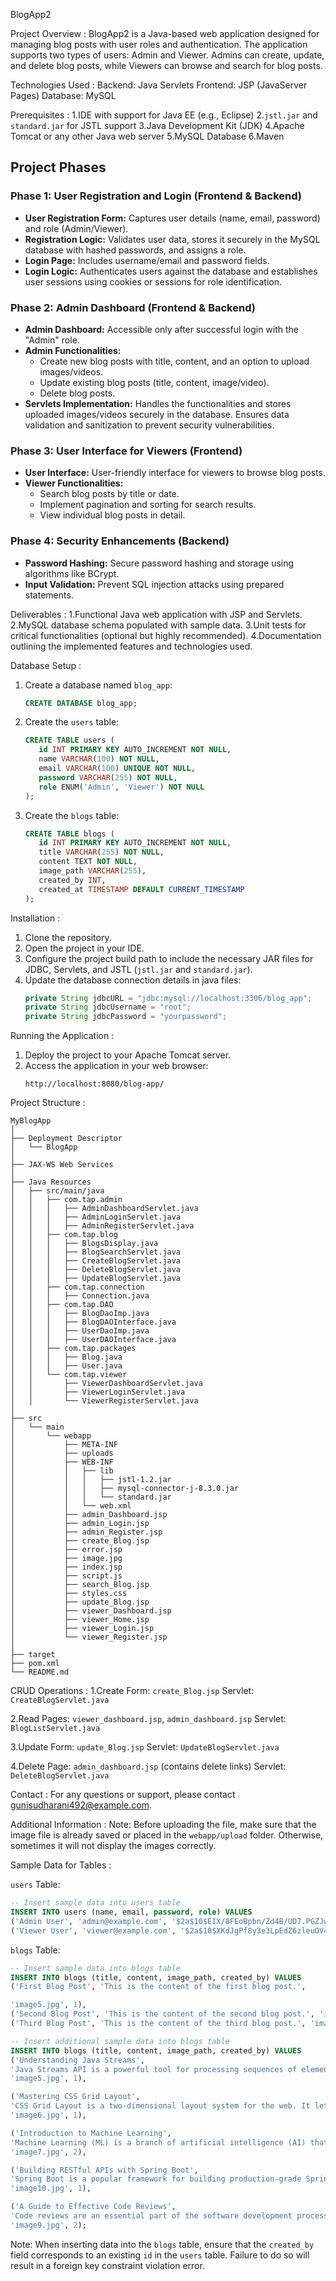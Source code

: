 BlogApp2

Project Overview :
   BlogApp2 is a Java-based web application designed for managing blog posts with user roles and authentication. The application supports two types of users: Admin and Viewer. Admins can create, update, and delete blog posts, while Viewers can browse and search for blog posts.

Technologies Used :
   Backend: Java Servlets
   Frontend: JSP (JavaServer Pages)
   Database: MySQL

Prerequisites :
   1.IDE with support for Java EE (e.g., Eclipse)
   2.`jstl.jar` and `standard.jar` for JSTL support
   3.Java Development Kit (JDK)
   4.Apache Tomcat or any other Java web server
   5.MySQL Database
   6.Maven

## Project Phases

### Phase 1: User Registration and Login (Frontend & Backend)
- **User Registration Form:** Captures user details (name, email, password) and role (Admin/Viewer).
- **Registration Logic:** Validates user data, stores it securely in the MySQL database with hashed passwords, and assigns a role.
- **Login Page:** Includes username/email and password fields.
- **Login Logic:** Authenticates users against the database and establishes user sessions using cookies or sessions for role identification.
### Phase 2: Admin Dashboard (Frontend & Backend)
- **Admin Dashboard:** Accessible only after successful login with the "Admin" role.
- **Admin Functionalities:**
   - Create new blog posts with title, content, and an option to upload images/videos.
   - Update existing blog posts (title, content, image/video).
   - Delete blog posts.
- **Servlets Implementation:** Handles the functionalities and stores uploaded images/videos securely in the database. Ensures data validation and sanitization to prevent security vulnerabilities.

### Phase 3: User Interface for Viewers (Frontend)
- **User Interface:** User-friendly interface for viewers to browse blog posts.
- **Viewer Functionalities:**
   - Search blog posts by title or date.
   - Implement pagination and sorting for search results.
   - View individual blog posts in detail.

### Phase 4: Security Enhancements (Backend)
- **Password Hashing:** Secure password hashing and storage using algorithms like BCrypt.
- **Input Validation:** Prevent SQL injection attacks using prepared statements.


Deliverables :
   1.Functional Java web application with JSP and Servlets.
   2.MySQL database schema populated with sample data.
   3.Unit tests for critical functionalities (optional but highly recommended).
   4.Documentation outlining the implemented features and technologies used.


Database Setup :
   1. Create a database named `blog_app`:
      ```sql
      CREATE DATABASE blog_app;
      ```

   2. Create the `users` table:
      ```sql
      CREATE TABLE users (
         id INT PRIMARY KEY AUTO_INCREMENT NOT NULL,
         name VARCHAR(100) NOT NULL,
         email VARCHAR(100) UNIQUE NOT NULL,
         password VARCHAR(255) NOT NULL,
         role ENUM('Admin', 'Viewer') NOT NULL
      );
      ```

   3. Create the `blogs` table:
      ```sql
      CREATE TABLE blogs (
         id INT PRIMARY KEY AUTO_INCREMENT NOT NULL,
         title VARCHAR(255) NOT NULL,
         content TEXT NOT NULL,
         image_path VARCHAR(255),
         created_by INT,
         created_at TIMESTAMP DEFAULT CURRENT_TIMESTAMP
      );
      ```
Installation :
   1. Clone the repository.
   2. Open the project in your IDE.
   3. Configure the project build path to include the necessary JAR files for JDBC, Servlets, and JSTL (`jstl.jar` and `standard.jar`).
   4. Update the database connection details in java files:
      ```java
      private String jdbcURL = "jdbc:mysql://localhost:3306/blog_app";
      private String jdbcUsername = "root";
      private String jdbcPassword = "yourpassword";
      ```

Running the Application :
   1. Deploy the project to your Apache Tomcat server.
   2. Access the application in your web browser:
      ```
      http://localhost:8080/blog-app/
      ```

Project Structure :
```
MyBlogApp
│
├── Deployment Descriptor
│   └── BlogApp
│
├── JAX-WS Web Services
│
├── Java Resources
│   ├── src/main/java
│   │   ├── com.tap.admin
│   │   │   ├── AdminDashboardServlet.java
│   │   │   ├── AdminLoginServlet.java
│   │   │   ├── AdminRegisterServlet.java
│   │   ├── com.tap.blog
│   │   │   ├── BlogsDisplay.java
│   │   │   ├── BlogSearchServlet.java
│   │   │   ├── CreateBlogServlet.java
│   │   │   ├── DeleteBlogServlet.java
│   │   │   ├── UpdateBlogServlet.java
│   │   ├── com.tap.connection
│   │   │   ├── Connection.java
│   │   ├── com.tap.DAO
│   │   │   ├── BlogDaoImp.java
│   │   │   ├── BlogDAOInterface.java
│   │   │   ├── UserDaoImp.java
│   │   │   ├── UserDAOInterface.java
│   │   ├── com.tap.packages
│   │   │   ├── Blog.java
│   │   │   ├── User.java
│   │   └── com.tap.viewer
│   │       ├── ViewerDashboardServlet.java
│   │       ├── ViewerLoginServlet.java
│   │       └── ViewerRegisterServlet.java
│
├── src
│   └── main
│       └── webapp
│           ├── META-INF
│           ├── uploads
│           ├── WEB-INF
│           │   ├── lib
│           │   │   ├── jstl-1.2.jar
│           │   │   ├── mysql-connector-j-8.3.0.jar
│           │   │   └── standard.jar
│           │   └── web.xml
│           ├── admin_Dashboard.jsp
│           ├── admin_Login.jsp
│           ├── admin_Register.jsp
│           ├── create_Blog.jsp
│           ├── error.jsp
│           ├── image.jpg
│           ├── index.jsp
│           ├── script.js
│           ├── search_Blog.jsp
│           ├── styles.css
│           ├── update_Blog.jsp
│           ├── viewer_Dashboard.jsp
│           ├── viewer_Home.jsp
│           ├── viewer_Login.jsp
│           └── viewer_Register.jsp
│
├── target
├── pom.xml
└── README.md
```

CRUD Operations :
   1.Create
      Form: `create_Blog.jsp`
      Servlet: `CreateBlogServlet.java`

   2.Read
      Pages: `viewer_dashboard.jsp`, `admin_dashboard.jsp`
      Servlet: `BlogListServlet.java`

   3.Update
      Form: `update_Blog.jsp`
      Servlet: `UpdateBlogServlet.java`

   4.Delete
      Page: `admin_dashboard.jsp` (contains delete links)
      Servlet: `DeleteBlogServlet.java`

Contact :
   For any questions or support, please contact [gunisudharani492@example.com](mailto:gunisudharani492@example.com).

Additional Information :
   Note: Before uploading the file, make sure that the image file is already saved or placed in the `webapp/upload` folder. Otherwise, sometimes it will not display the images correctly.

Sample Data for Tables :

   `users` Table:
   ```sql
   -- Insert sample data into users table
   INSERT INTO users (name, email, password, role) VALUES
   ('Admin User', 'admin@example.com', '$2a$10$EIX/8FEoBpbn/Zd4B/UD7.PGZJwHV1FDhOd5LvQxYkKoZ0bhKGG2y', 'Admin'), -- password: admin123
   ('Viewer User', 'viewer@example.com', '$2a$10$XKdJgPf8y3e3LpEdZ6zleuOV4Eq8ufmMKYf7zUP6WZ76EZAxzOFUC', 'Viewer'); -- password: viewer123
   ```

   `blogs` Table:
   ```sql
   -- Insert sample data into blogs table
   INSERT INTO blogs (title, content, image_path, created_by) VALUES
   ('First Blog Post', 'This is the content of the first blog post.',

   'image5.jpg', 1),
   ('Second Blog Post', 'This is the content of the second blog post.', 'image6.jpg', 1),
   ('Third Blog Post', 'This is the content of the third blog post.', 'image7.jpg', 2);

   -- Insert additional sample data into blogs table
   INSERT INTO blogs (title, content, image_path, created_by) VALUES
   ('Understanding Java Streams', 
   'Java Streams API is a powerful tool for processing sequences of elements. Introduced in Java 8, it allows for functional-style operations on streams of elements, such as map-reduce transformations. The Streams API can be used to perform a variety of operations, such as filtering, mapping, and reducing, in a declarative manner. This post explores the basics of Java Streams and provides examples on how to leverage its capabilities for more readable and maintainable code.', 
   'image5.jpg', 1),

   ('Mastering CSS Grid Layout', 
   'CSS Grid Layout is a two-dimensional layout system for the web. It lets you create complex layouts on the web more easily and consistently across browsers. Grid Layout excels at dividing a page into major regions or defining the relationship in terms of size, position, and layer between parts of a control built from HTML primitives. This article covers the fundamentals of CSS Grid Layout and provides practical examples to help you master this powerful layout system.', 
   'image6.jpg', 1),

   ('Introduction to Machine Learning', 
   'Machine Learning (ML) is a branch of artificial intelligence (AI) that focuses on building systems that learn from data, identify patterns, and make decisions with minimal human intervention. ML algorithms use historical data as input to predict new output values. This blog post delves into the basics of machine learning, its applications, and the different types of machine learning algorithms, providing a solid foundation for beginners.', 
   'image7.jpg', 2),

   ('Building RESTful APIs with Spring Boot', 
   'Spring Boot is a popular framework for building production-grade Spring-based applications with minimal effort. It provides a range of features that make it easy to create stand-alone, production-grade Spring-based applications. This post walks through the process of building RESTful APIs using Spring Boot, covering key concepts such as controllers, services, and repositories, and provides code examples to demonstrate the implementation.', 
   'image10.jpg', 1),

   ('A Guide to Effective Code Reviews', 
   'Code reviews are an essential part of the software development process. They help improve code quality, share knowledge among team members, and ensure that coding standards are followed. This article discusses best practices for conducting effective code reviews, including how to give constructive feedback, the importance of readability and maintainability, and tips for reviewers and authors to get the most out of the process.', 
   'image9.jpg', 2);
   ```

Note: When inserting data into the `blogs` table, ensure that the `created_by` field corresponds to an existing `id` in the `users` table. Failure to do so will result in a foreign key constraint violation error.
```
